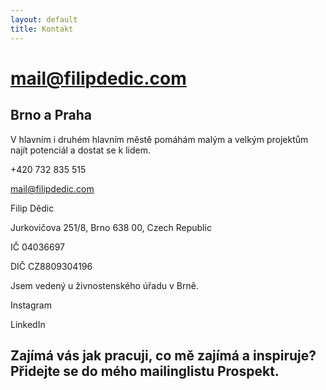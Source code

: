 ```yaml
---
layout: default
title: Kontakt
---
```


# mail@filipdedic.com

## Brno a Praha
V hlavním i druhém hlavním městě pomáhám malým a velkým projektům najít potenciál a dostat se k lidem.

+420 732 835 515

mail@filipdedic.com


Filip Dědic

Jurkovičova 251/8, Brno 638 00, Czech Republic


IČ 04036697

DIČ CZ8809304196


Jsem vedený u živnostenského úřadu v Brně.


Instagram

LinkedIn

## Zajímá vás jak pracuji, co mě zajímá a inspiruje? Přidejte se do mého mailinglistu Prospekt.
